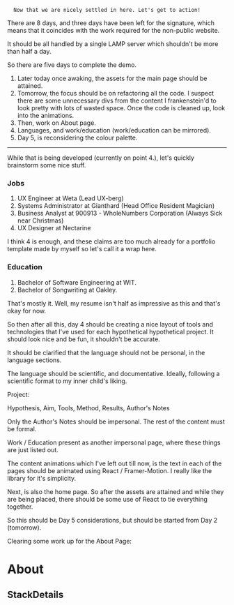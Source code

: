 ```
  Now that we are nicely settled in here. Let's get to action!
```

There are 8 days, and three days have been left for the signature, which means that it coincides with the work required for the non-public website.

It should be all handled by a single LAMP server which shouldn't be more than half a day.

So there are five days to complete the demo.

1. Later today once awaking, the assets for the main page should be attained.
2. Tomorrow, the focus should be on refactoring all the code. I suspect there are some unnecessary divs from the content I frankenstein'd to look pretty with lots of wasted space. Once the code is cleaned up, look into the animations.
3. Then, work on About page. 
4. Languages, and work/education (work/education can be mirrored).
5. Day 5, is reconsidering the colour palette.

---

While that is being developed (currently on point 4.), let's quickly brainstorm some nice stuff.

### Jobs
1. UX Engineer at Weta (Lead UX-berg)
2. Systems Administrator at Gianthard (Head Office Resident Magician)
3. Business Analyst at 900913 - WholeNumbers Corporation (Always Sick near Christmas)
4. UX Designer at Nectarine

I think 4 is enough, and these claims are too much already for a portfolio template made by myself so let's call it a wrap here.

### Education
1. Bachelor of Software Engineering at WIT.
2. Bachelor of Songwriting at Oakley.

That's mostly it. Well, my resume isn't half as impressive as this and that's okay for now.

So then after all this, day 4 should be creating a nice layout of tools and technologies that I've used for each hypothetical hypothetical project. It should look nice and be fun, it shouldn't be accurate.

It should be clarified that the language should not be personal, in the language sections.

The language should be scientific, and documentative. Ideally, following a scientific format to my inner child's liking.

Project:

Hypothesis, Aim, Tools, Method, Results, Author's Notes

Only the Author's Notes should be impersonal. The rest of the content must be formal.

Work / Education present as another impersonal page, where these things are just listed out.

The content animations which I've left out till now, is the text in each of the pages should be animated using React / Framer-Motion. I really like the library for it's simplicity.

Next, is also the home page. So after the assets are attained and while they are being placed, there should be some use of React to tie everything together.

So this should be Day 5 considerations, but should be started from Day 2 (tomorrow).

Clearing some work up for the About Page:

# About

## StackDetails

## 
